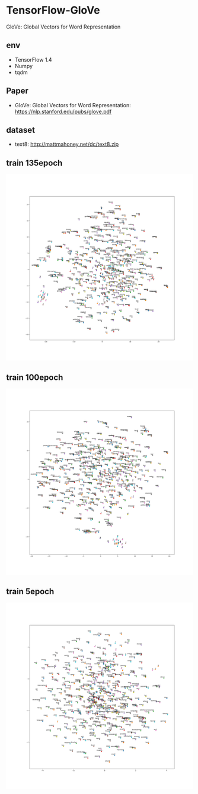 # TensorFlow-GloVe
GloVe: Global Vectors for Word Representation

## env
   * TensorFlow 1.4
   * Numpy
   * tqdm
   
## Paper
   * GloVe: Global Vectors for Word Representation: https://nlp.stanford.edu/pubs/glove.pdf
    
## dataset
   * text8: http://mattmahoney.net/dc/text8.zip

## train 135epoch 
![135](./image/135.png)

## train 100epoch 
![100](./image/100.png)

## train 5epoch 
![5](./image/5.png)
